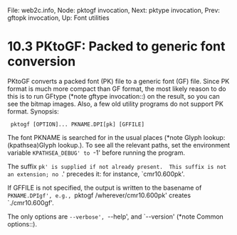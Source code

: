 File: web2c.info,  Node: pktogf invocation,  Next: pktype invocation,  Prev: gftopk invocation,  Up: Font utilities

10.3 PKtoGF: Packed to generic font conversion
==============================================

PKtoGF converts a packed font (PK) file to a generic font (GF) file.
Since PK format is much more compact than GF format, the most likely
reason to do this is to run GFtype (*note gftype invocation::) on the
result, so you can see the bitmap images.  Also, a few old utility
programs do not support PK format.  Synopsis:

     pktogf [OPTION]... PKNAME.DPI[pk] [GFFILE]

The font PKNAME is searched for in the usual places (*note Glyph
lookup: (kpathsea)Glyph lookup.).  To see all the relevant paths, set
the environment variable `KPATHSEA_DEBUG' to `-1' before running the
program.

   The suffix `pk' is supplied if not already present.  This suffix is
not an extension; no `.' precedes it: for instance, `cmr10.600pk'.

   If GFFILE is not specified, the output is written to the basename of
`PKNAME.DPIgf', e.g., `pktogf /wherever/cmr10.600pk' creates
`./cmr10.600gf'.

   The only options are `--verbose', `--help', and `--version' (*note
Common options::).

